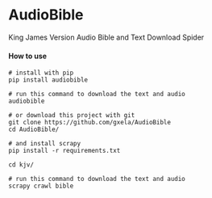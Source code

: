 # AudioBible

King James Version Audio Bible and Text Download Spider


#### How to use

    # install with pip
    pip install audiobible
    
    # run this command to download the text and audio
    audiobible
    
    # or download this project with git
    git clone https://github.com/gxela/AudioBible
    cd AudioBible/
    
    # and install scrapy
    pip install -r requirements.txt
    
    cd kjv/
    
    # run this command to download the text and audio
    scrapy crawl bible
    